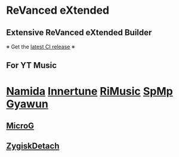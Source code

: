 # ReVanced eXtended

## Extensive ReVanced eXtended Builder

※ Get the [latest CI release](https://github.com/LatroM69/rvx) ※

## For YT Music
# [Namida](https://github.com/namidaco/namida)  [Innertune](https://github.com/z-huang/InnerTune)  [RiMusic](https://github.com/fast4x/RiMusic)  [SpMp](https://github.com/toasterofbread/spmp)  [Gyawun](https://github.com/jhelumcorp/gyawun)

## [MicroG](https://github.com/WSTxda/MicroG-RE)
## [ZygiskDetach](https://github.com/j-hc/zygisk-detach)
